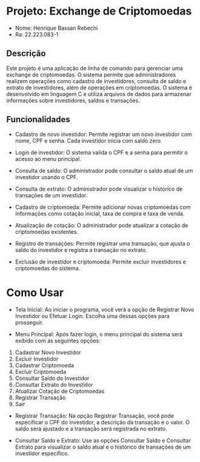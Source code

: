 # Projeto: Exchange de Criptomoedas
- Nome: Henrique Bassan Rebechi
- Ra: 22.223.083-1
## Descrição
Este projeto é uma aplicação de linha de comando para gerenciar uma exchange de criptomoedas. O sistema permite que administradores realizem operações como cadastro de investidores, consulta de saldo e extrato de investidores, além de operações em criptomoedas. O sistema é desenvolvido em linguagem C e utiliza arquivos de dados para armazenar informações sobre investidores, saldos e transações.

## Funcionalidades

- Cadastro de novo investidor: Permite registrar um novo investidor com nome, CPF e senha. Cada investidor inicia com saldo zero.
  
- Login de investidor: O sistema valida o CPF e a senha para permitir o acesso ao menu principal.
- Consulta de saldo: O administrador pode consultar o saldo atual de um investidor usando o CPF.
- Consulta de extrato: O administrador pode visualizar o histórico de transações de um investidor.
- Cadastro de criptomoeda: Permite adicionar novas criptomoedas com informações como cotação inicial, taxa de compra e taxa de venda.
- Atualização de cotação: O administrador pode atualizar a cotação de criptomoedas existentes.
- Registro de transações: Permite registrar uma transação, que ajusta o saldo do investidor e registra a transação no extrato.
- Exclusão de investidor e criptomoeda: Permite excluir investidores e criptomoedas do sistema.

# Como Usar

- Tela Inicial: Ao iniciar o programa, você verá a opção de Registrar Novo Investidor ou Efetuar Login. Escolha uma dessas opções para prosseguir.

- Menu Principal: Após fazer login, o menu principal do sistema será exibido com as seguintes opções:

1. Cadastrar Novo Investidor
2. Excluir Investidor
3. Cadastrar Criptomoeda
4. Excluir Criptomoeda
5. Consultar Saldo do Investidor
6. Consultar Extrato do Investidor
7. Atualizar Cotação de Criptomoedas
8. Registrar Transação
9. Sair
    
- Registrar Transação: Na opção Registrar Transação, você pode especificar o CPF do investidor, a descrição da transação e o valor. O saldo será ajustado e a transação será registrada no extrato.

- Consultar Saldo e Extrato: Use as opções Consultar Saldo e Consultar Extrato para visualizar o saldo atual e o histórico de transações de um investidor específico.
